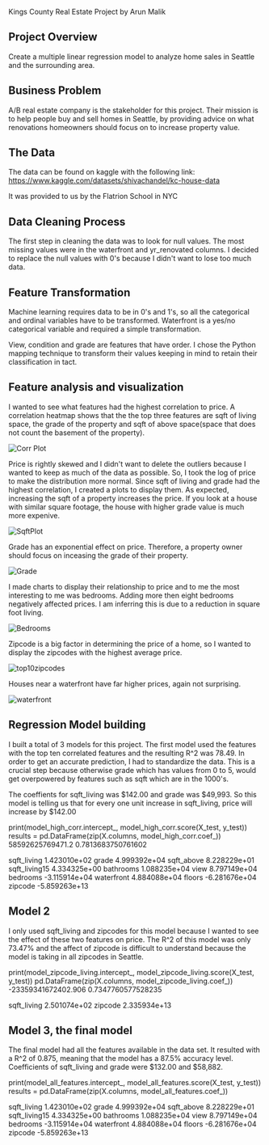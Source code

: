 Kings County Real Estate Project 
by Arun Malik

## Project Overview

Create a multiple linear regression model to analyze home sales in Seattle and the surrounding area.

## Business Problem

A/B real estate company is the stakeholder for this project. Their mission is to help people buy and sell homes in Seattle, by providing advice on what renovations homeowners should focus on to increase property value.

## The Data 

The data can be found on kaggle with the following link:
https://www.kaggle.com/datasets/shivachandel/kc-house-data

It was provided to us by the Flatrion School in NYC

## Data Cleaning Process

The first step in cleaning the data was to look for null values. The most missing values were in the waterfront and yr_renovated columns. I decided to replace the null values with 0's because I didn't want to lose too much data.

## Feature Transformation

Machine learning requires data to be in 0's and 1's, so all the categorical and ordinal variables have to be transformed. Waterfront is a yes/no categorical variable and required a simple transformation.

View, condition and grade are features that have order. I chose the Python mapping technique to transform their values keeping in mind to retain their classification in tact.

## Feature analysis and visualization

I wanted to see what features had the highest correlation to price. A correlation heatmap shows that the the top three features are sqft of living space, the grade of the property and sqft of above space(space that does not count the basement of the property).

![Corr Plot](https://user-images.githubusercontent.com/115169255/206781732-5cb61c94-4cf0-4cc3-8e7d-abf73364b0dd.png)

Price is rightly skewed and I didn't want to delete the outliers because I wanted to keep as much of the data as possible. So, I took the log of price to make the distribution more normal. Since sqft of living and grade had the highest correlation, I created a plots to display them. As expected, increasing the sqft of a property increases the price. If you look at a house with similar square footage, the house with higher grade value is much more expenive.


![SqftPlot](https://user-images.githubusercontent.com/115169255/206782054-9c0bf41e-1cf9-4c55-9d34-87b07326a6b9.png)



Grade has an exponential effect on price. Therefore, a property owner should focus on inceasing the grade of their property.

![Grade](https://user-images.githubusercontent.com/115169255/206782105-c49deec8-4822-4a33-8bf9-8ba03225b6fd.png)


I made charts to display their relationship to price and to me the most interesting to me was bedrooms. Adding more then eight bedrooms negatively affected prices. I am inferring this is due to a reduction in square foot living.


![Bedrooms](https://user-images.githubusercontent.com/115169255/206782509-9d0c0172-cc79-48b6-bb97-f04fae51987b.png)


Zipcode is a big factor in determining the price of a home, so I wanted to display the zipcodes with the highest average price.


![top10zipcodes](https://user-images.githubusercontent.com/115169255/206782538-680aae56-7195-4890-8479-6b995d802f15.png)


Houses near a waterfront have far higher prices, again not surprising.

![waterfront](https://user-images.githubusercontent.com/115169255/206782646-ca8d1ea1-e812-4963-a21c-5e6f9cd046cf.png)


## Regression Model building

I built a total of 3 models for this project. The first model used the features with the top ten correlated features and the resulting R^2 was 78.49. In order to get an accurate prediction, I had to standardize the data. This is a crucial step because otherwise grade which has values from 0 to 5, would get overpowered by features such as sqft which are in the 1000's.

The coeffients for sqft_living was $142.00 and grade was $49,993. So this model is telling us that for every one unit increase in sqft_living, price will increase by $142.00

print(model_high_corr.intercept_, model_high_corr.score(X_test, y_test))
results = pd.DataFrame(zip(X.columns, model_high_corr.coef_))
58592625769471.2 0.7813683750761602

sqft_living	1.423010e+02
grade	4.999392e+04
sqft_above	8.228229e+01
sqft_living15	4.334325e+00
bathrooms	1.088235e+04
view	8.797149e+04
bedrooms	-3.115914e+04
waterfront	4.884088e+04
floors	-6.281676e+04
zipcode	-5.859263e+13

## Model 2
I only used sqft_living and zipcodes for this model because I wanted to see the effect of these two features on price. The R^2 of this model was only 73.47% and the affect of zipcode is difficult to understand because the model is taking in all zipcodes in Seattle.

print(model_zipcode_living.intercept_, model_zipcode_living.score(X_test, y_test))
pd.DataFrame(zip(X.columns, model_zipcode_living.coef_))
-23359341672402.906 0.7347760577528235

sqft_living	2.501074e+02
zipcode	2.335934e+13

## Model 3, the final model

The final model had all the features available in the data set. It resulted with a R^2 of 0.875, meaning that the model has a 87.5% accuracy level. Coefficients of sqft_living and grade were $132.00 and $58,882.

print(model_all_features.intercept_,  model_all_features.score(X_test, y_test))
results = pd.DataFrame(zip(X.columns, model_all_features.coef_))

sqft_living	1.423010e+02
grade	4.999392e+04
sqft_above	8.228229e+01
sqft_living15	4.334325e+00
bathrooms	1.088235e+04
view	8.797149e+04
bedrooms	-3.115914e+04
waterfront	4.884088e+04
floors	-6.281676e+04
zipcode	-5.859263e+13




